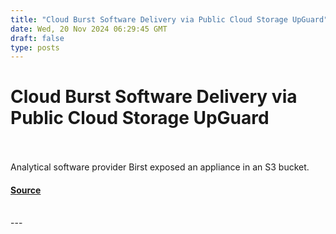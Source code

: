 ```yaml
---
title: "Cloud Burst Software Delivery via Public Cloud Storage UpGuard"
date: Wed, 20 Nov 2024 06:29:45 GMT
draft: false
type: posts
---
```

# Cloud Burst Software Delivery via Public Cloud Storage UpGuard

<br/>

<br/>
Analytical software provider Birst exposed an appliance in an S3 bucket.

#### [Source](https://www.upguard.com/breaches/cloud-leak-birst)

<br/>
---
